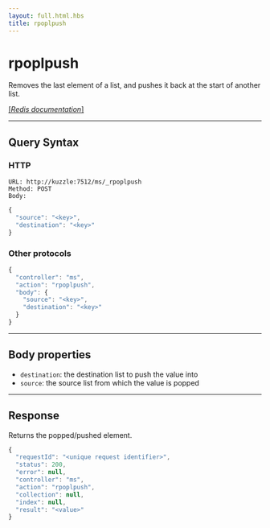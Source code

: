 ```yaml
---
layout: full.html.hbs
title: rpoplpush
---
```


# rpoplpush

Removes the last element of a list, and pushes it back at the start of another list.

[[_Redis documentation_]](https://redis.io/commands/rpoplpush)

---

## Query Syntax

### HTTP

```http
URL: http://kuzzle:7512/ms/_rpoplpush
Method: POST  
Body:
```

```js
{
  "source": "<key>",
  "destination": "<key>"
}
```

### Other protocols

```js
{
  "controller": "ms",
  "action": "rpoplpush",
  "body": {
    "source": "<key>",
    "destination": "<key>"
  }
}
```

--- 

## Body properties

* `destination`: the destination list to push the value into
* `source`: the source list from which the value is popped

---

## Response

Returns the popped/pushed element.

```javascript
{
  "requestId": "<unique request identifier>",
  "status": 200,
  "error": null,
  "controller": "ms",
  "action": "rpoplpush",
  "collection": null,
  "index": null,
  "result": "<value>"
}
```
